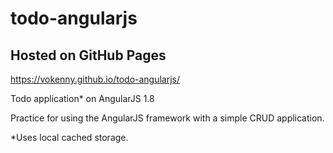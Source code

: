 # todo-angularjs

## Hosted on GitHub Pages
https://vokenny.github.io/todo-angularjs/

Todo application* on AngularJS 1.8

Practice for using the AngularJS framework with a simple CRUD application.

*Uses local cached storage.